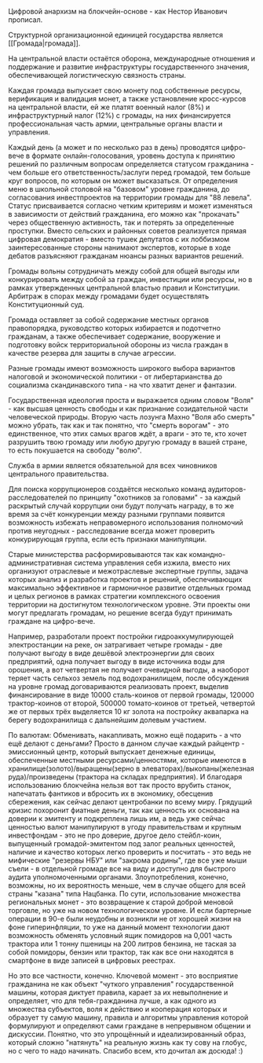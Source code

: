 Цифровой анархизм на блокчейн-основе - как Нестор Иванович прописал. 
 
 Структурной организационной единицей государства является [[Громада|громада]].
 
 На центральной власти остаётся оборона, международные отношения и поддержание и развитие инфраструктуры государственного значения, обеспечивающей логистическую связность страны. 
 
 Каждая громада выпускает свою монету под собственные ресурсы, верификация и валидация монет, а также установление кросс-курсов на центральной власти, ей же платят военный налог (8%) и инфраструктурный налог (12%) с громады, на них финансируется профессиональная часть армии, центральные органы власти и управления. 
 
 Каждый день (а может и по несколько раз в день) проводятся цифро-вече в формате онлайн-голосования, уровень доступа к принятию решений по различным вопросам определяется статусом гражданина - чем больше его ответственность/заслуги перед громадой, тем больше круг вопросов, по которым он может высказаться. От определения меню в школьной столовой на "базовом" уровне гражданина, до согласования инвестпроектов на территории громады для "88 левела". Статус присваивается согласно четким критериям и может изменяться в зависимости от действий гражданина, его можно как "прокачать" через общественную активность, так и потерять за определенные проступки. Вместо сельских и районных советов реализуется прямая цифровая демократия - вместо тушек депутатов с их лоббизмом заинтересованные стороны нанимают экспертов, которые в ходе дебатов разъясняют гражданам нюансы разных вариантов решений. 
 
 Громады вольны сотрудничать между собой для общей выгоды или конкурировать между собой за граждан, инвестиции или ресурсы, но в рамках утвержденных центральной властью правил и Конституции. Арбитраж в спорах между громадами будет осуществлять Конституционный суд. 
 
 Громада оставляет за собой содержание местных органов правопорядка, руководство которых избирается и подотчетно гражданам, а также обеспечивает содержание, вооружение и подготовку войск территориальной обороны из числа граждан в качестве резерва для защиты в случае агрессии. 
 
 Разные громады имеют возможность широкого выбора вариантов налоговой и экономической политики - от либертарианства до социализма скандинавского типа - на что хватит денег и фантазии. 
 
 Государственная идеология проста и выражается одним словом "Воля" - как высшая ценность свободы и как признание созидательной части человеческой природы. Вторую часть лозунга Махно "Воля або смерть" можно убрать, так как и так понятно, что "смерть ворогам" - это единственное, что этих самых врагов ждёт, а враги - это те, кто хочет разрушить твою громаду или любую другую громаду в вашей стране, то есть покушается на свободу "волю". 
 
 Служба в армии является обязательной для всех чиновников центрального правительства. 
 
 Для поиска коррупционеров создаётся несколько команд аудиторов-расследователей по принципу "охотников за головами" - за каждый раскрытый случай коррупции они будут получать награду, в то же время за счёт конкуренции между разными группами появится возможность избежать неправомерного использования полномочий против неугодных - расследование всегда может проверить конкурирующая группа, если есть признаки манипуляции. 
 
Старые министерства расформировываются так как командно-административная система управления себя изжила, вместо них организуют отраслевые и межотраслевые экспертные группы, задача которых анализ и разработка проектов и решений, обеспечивающих максимально эффективное и гармоничное развитие отдельных громад и целых регионов в рамках стратегии комплексного освоения территории на достигнутом технологическом уровне. Эти проекты они могут предлагать громадам, но решение всегда будут принимать граждане на цифро-вече.
 
Например, разработали проект постройки гидроаккумулирующей электростанции на реке, он затрагивает четыре громады - две получают выгоду в виде дешёвой электроэнергии для своих предприятий, одна получает выгоду в виде источника воды для орошения, а вот четвертая не получает очевидной выгоды, а наоборот теряет часть сельхоз земель под водохранилищем, после обсуждения на уровне громад договариваются реализовать проект, выделив финансирование в виде 10000 сталь-коинов от первой громады, 120000 трактор-коинов от второй, 500000 томато-коинов от третьей, четвертой же от первых трёх выделяется 10 кг золота на постройку аквапарка на берегу водохранилища с дальнейшим долевым участием. 

По валютам: Обменивать, накапливать, можно ещё подарить - а что ещё делают с деньгами? Просто в данном случае каждый райцентр - эмиссионный центр, который выпускает денежные единицы, обеспеченные местными ресурсами/ценностями, которые имеются в хранилище(золото)/выращены(зерно в элеваторах)/выкопаны(железная руда)/произведены (трактора на складах предприятия). И благодаря использованию блокчейна нельзя вот так просто врубить станок, напечатать фантиков и вбросить их в экономику, обесценив сбережения, как сейчас делают центробанки по всему миру. Грядущий кризис похоронит фиатные деньги, так как ценность их основана на доверии к эмитенту и подкреплена лишь им, а ведь уже сейчас ценностью валют манипулируют в угоду правительствам и крупным инвестфондам - это не про доверие, другое дело стейбл-коин, выпущенный громадой-эмитентом под залог реальных ценностей, наличие и качество которых легко проверить и посчитать - это ведь не мифические "резервы НБУ" или "закрома родины", где все уже мыши съели - в отдельной громаде все на виду и доступно для быстрого аудита уполномоченными органами. Злоупотребления, конечно, возможны, но их вероятность меньше, чем в случае общего для всей страны "казана" типа Нацбанка. По сути, использование множества региональных монет - это возвращение к старой доброй меновой торговле, но уже на новом технологическом уровне. И если бартерные операции в 90-е были неудобны и возникли не от хорошей жизни на фоне гиперинфляции, то уже на данный момент технологии дают возможность обменять условный ящик помидоров на 0,001 часть трактора или 1 тонну пшеницы на 200 литров бензина, не таская за собой помидоры, бензин или трактор, так как все они находятся в смартфоне в виде записей в цифровых реестрах.

Но это все частности, конечно. Ключевой момент - это восприятие гражданина не как объект "чуткого управления" государственной машины, которая диктует правила, карает за их невыполнение и определяет, что для тебя-гражданина лучше, а как одного из множества субъектов, воля к действию и кооперация которых и образует ту самую машину, правила и алгоритмы управления которой формулируют и определяют сами граждане в непрерывном общении и дискуссии. Понятно, что это упрощённый и идеализированный образ, который сложно "натянуть" на реальную жизнь как ту сову на глобус, но с чего то надо начинать. Спасибо всем, кто дочитал аж досюда! :)